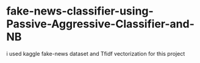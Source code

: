 # fake-news-classifier-using-Passive-Aggressive-Classifier-and-NB
i used kaggle fake-news dataset and Tfidf vectorization for this project
